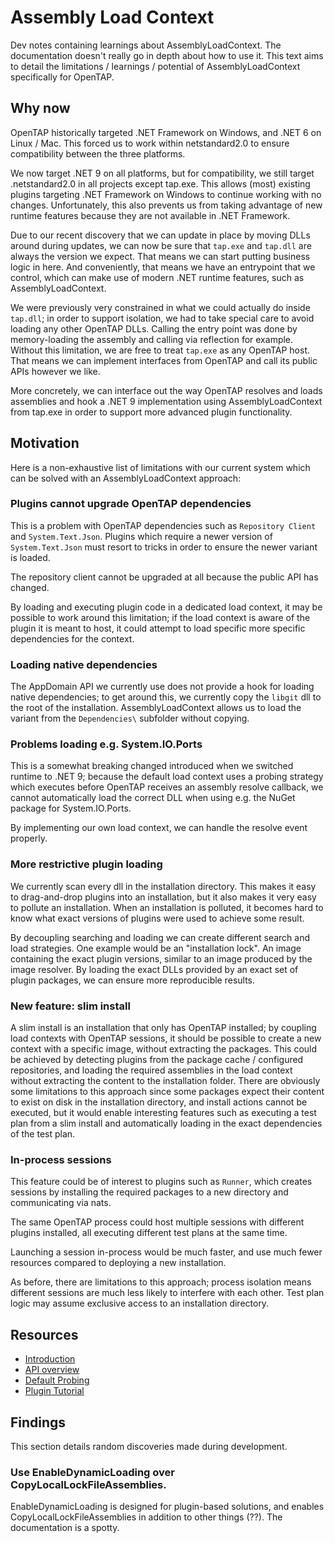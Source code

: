 # Assembly Load Context

Dev notes containing learnings about AssemblyLoadContext. The documentation
doesn't really go in depth about how to use it. This text aims to detail the
limitations / learnings / potential of AssemblyLoadContext specifically for
OpenTAP.

## Why now

OpenTAP historically targeted .NET Framework on Windows, and .NET 6 on Linux /
Mac. This forced us to work within netstandard2.0 to ensure compatibility
between the three platforms.

We now target .NET 9 on all platforms, but for compatibility, we still target
.netstandard2.0 in all projects except tap.exe. This allows (most) existing
plugins targeting .NET Framework on Windows to continue working with no
changes. Unfortunately, this also prevents us from taking advantage of new
runtime features because they are not available in .NET Framework.

Due to our recent discovery that we can update in place by moving DLLs around
during updates, we can now be sure that `tap.exe` and `tap.dll` are always the
version we expect. That means we can start putting business logic in here. And
conveniently, that means we have an entrypoint that we control, which can make
use of modern .NET runtime features, such as AssemblyLoadContext.

We were previously very constrained in what we could actually do inside
`tap.dll`; in order to support isolation, we had to take special care to avoid
loading any other OpenTAP DLLs. Calling the entry point was done by
memory-loading the assembly and calling via reflection for example. Without
this limitation, we are free to treat `tap.exe` as any OpenTAP host. That means
we can implement interfaces from OpenTAP and call its public APIs however we
like.

More concretely, we can interface out the way OpenTAP resolves and loads
assemblies and hook a .NET 9 implementation using AssemblyLoadContext from
tap.exe in order to support more advanced plugin functionality.

## Motivation

Here is a non-exhaustive list of limitations with our current system which can
be solved with an AssemblyLoadContext approach:

### Plugins cannot upgrade OpenTAP dependencies

This is a problem with OpenTAP dependencies such as `Repository Client` and
`System.Text.Json`. Plugins which require a newer version of `System.Text.Json`
must resort to tricks in order to ensure the newer variant is loaded. 

The repository client cannot be upgraded at all because the public API has
changed. 

By loading and executing plugin code in a dedicated load context, it may be
possible to work around this limitation; if the load context is aware of the
plugin it is meant to host, it could attempt to load specific more specific
dependencies for the context.

### Loading native dependencies

The AppDomain API we currently use does not provide a hook for loading native
dependencies; to get around this, we currently copy the `libgit` dll to the
root of the installation. AssemblyLoadContext allows us to load the variant
from the `Dependencies\` subfolder without copying.

### Problems loading e.g. System.IO.Ports

This is a somewhat breaking changed introduced when we switched runtime to .NET
9; because the default load context uses a probing strategy which executes
before OpenTAP receives an assembly resolve callback, we cannot automatically
load the correct DLL when using e.g. the NuGet package for System.IO.Ports. 

By implementing our own load context, we can handle the resolve event properly.

### More restrictive plugin loading

We currently scan every dll in the installation directory. This makes it easy
to drag-and-drop plugins into an installation, but it also makes it very easy
to pollute an installation. When an installation is polluted, it becomes hard
to know what exact versions of plugins were used to achieve some result.

By decoupling searching and loading we can create different search and load
strategies. One example would be an "installation lock". An image containing
the exact plugin versions, similar to an image produced by the image resolver.
By loading the exact DLLs provided by an exact set of plugin packages, we can
ensure more reproducible results.

### New feature: slim install

A slim install is an installation that only has OpenTAP installed; by coupling
load contexts with OpenTAP sessions, it should be possible to create a new
context with a specific image, without extracting the packages. This could be
achieved by detecting plugins from the package cache / configured repositories,
and loading the required assemblies in the load context without extracting the
content to the installation folder. There are obviously some limitations to
this approach since some packages expect their content to exist on disk in the
installation directory, and install actions cannot be executed, but it would
enable interesting features such as executing a test plan from a slim install
and automatically loading in the exact dependencies of the test plan.

### In-process sessions

This feature could be of interest to plugins such as `Runner`, which creates
sessions by installing the required packages to a new directory and
communicating via nats.

The same OpenTAP process could host multiple sessions with different plugins
installed, all executing different test plans at the same time.

Launching a session in-process would be much faster, and use much fewer
resources compared to deploying a new installation.

As before, there are limitations to this approach; process isolation means
different sessions are much less likely to interfere with each other. Test plan
logic may assume exclusive access to an installation directory.

## Resources

 - [Introduction](https://learn.microsoft.com/en-us/dotnet/core/dependency-loading/understanding-assemblyloadcontext)
 - [API overview](https://learn.microsoft.com/en-us/dotnet/api/system.runtime.loader.assemblyloadcontext)
 - [Default Probing](https://learn.microsoft.com/en-us/dotnet/core/dependency-loading/default-probing)
 - [Plugin Tutorial](https://learn.microsoft.com/en-us/dotnet/core/tutorials/creating-app-with-plugin-support)

## Findings

This section details random discoveries made during development.

### Use EnableDynamicLoading over CopyLocalLockFileAssemblies.

EnableDynamicLoading is designed for plugin-based solutions, and enables
CopyLocalLockFileAssemblies in addition to other things (??). The documentation
is a spotty.

